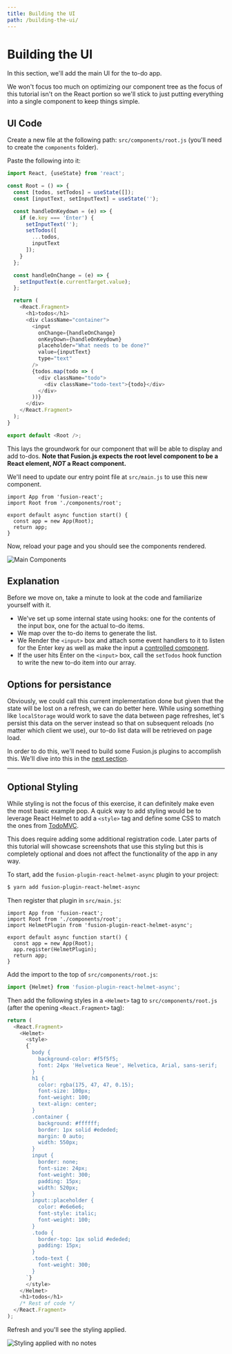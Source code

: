 ```yaml
---
title: Building the UI
path: /building-the-ui/
---
```


# Building the UI

In this section, we'll add the main UI for the to-do app.

We won't focus too much on optimizing our component tree as the focus of this tutorial isn't on the React portion so we'll stick to just putting everything into a single component to keep things simple.

## UI Code

Create a new file at the following path: `src/components/root.js` (you'll need to create the `components` folder).

Paste the following into it:

```js
import React, {useState} from 'react';

const Root = () => {
  const [todos, setTodos] = useState([]);
  const [inputText, setInputText] = useState('');

  const handleOnKeydown = (e) => {
    if (e.key === 'Enter') {
      setInputText('');
      setTodos([
        ...todos,
        inputText
      ]);
    }
  };

  const handleOnChange = (e) => {
    setInputText(e.currentTarget.value);
  };

  return (
    <React.Fragment>
      <h1>todos</h1>
      <div className="container">
        <input
          onChange={handleOnChange}
          onKeyDown={handleOnKeydown}
          placeholder="What needs to be done?"
          value={inputText}
          type="text"
        />
        {todos.map(todo => (
          <div className="todo">
            <div className="todo-text">{todo}</div>
          </div>
        ))}
      </div>
    </React.Fragment>
  );
}

export default <Root />;
```

This lays the groundwork for our component that will be able to display and add to-dos. **Note that Fusion.js expects the root level component to be a React element, _NOT_ a React component.**

We'll need to update our entry point file at `src/main.js` to use this new component.

```js{2,5}
import App from 'fusion-react';
import Root from './components/root';

export default async function start() {
  const app = new App(Root);
  return app;
}
```

Now, reload your page and you should see the components rendered.

![Main Components](main-components.png)

## Explanation

Before we move on, take a minute to look at the code and familiarize yourself with it.

* We've set up some internal state using hooks: one for the contents of the input box, one for the actual to-do items.
* We map over the to-do items to generate the list.
* We Render the `<input>` box and attach some event handlers to it to listen for the Enter key as well as make the input a [controlled component](https://reactjs.org/docs/forms.html#controlled-components).
* If the user hits Enter on the `<input>` box, call the `setTodos` hook function to write the new to-do item into our array.

## Options for persistance

Obviously, we could call this current implementation done but given that the state will be lost on a refresh, we can do better here. While using something like `localStorage` would work to save the data between page refreshes, let's persist this data on the server instead so that on subsequent reloads (no matter which client we use), our to-do list data will be retrieved on page load.

In order to do this, we'll need to build some Fusion.js plugins to accomplish this. We'll dive into this in the [next section](/docs/learning-fusionjs-tutorial/adding-data).

---

## Optional Styling

While styling is not the focus of this exercise, it can definitely make even the most basic example pop. A quick way to add styling would be to leverage React Helmet to add a `<style>` tag and define some CSS to match the ones from [TodoMVC](http://todomvc.com/examples/react/#/).

This does require adding some additional registration code. Later parts of this tutorial will showcase screenshots that use this styling but this is completely optional and does not affect the functionality of the app in any way.

To start, add the `fusion-plugin-react-helmet-async` plugin to your project:

```sh
$ yarn add fusion-plugin-react-helmet-async
```

Then register that plugin in `src/main.js`:

```js{3,7}
import App from 'fusion-react';
import Root from './components/root';
import HelmetPlugin from 'fusion-plugin-react-helmet-async';

export default async function start() {
  const app = new App(Root);
  app.register(HelmetPlugin);
  return app;
}
```

Add the import to the top of `src/components/root.js`:

```js
import {Helmet} from 'fusion-plugin-react-helmet-async';
```

Then add the following styles in a `<Helmet>` tag to `src/components/root.js` (after the opening `<React.Fragment>` tag):

```js
return (
  <React.Fragment>
    <Helmet>
      <style>
      {`
        body {
          background-color: #f5f5f5;
          font: 24px 'Helvetica Neue', Helvetica, Arial, sans-serif;
        }
        h1 {
          color: rgba(175, 47, 47, 0.15);
          font-size: 100px;
          font-weight: 100;
          text-align: center;
        }
        .container {
          background: #ffffff;
          border: 1px solid #ededed;
          margin: 0 auto;
          width: 550px;
        }
        input {
          border: none;
          font-size: 24px;
          font-weight: 300;
          padding: 15px;
          width: 520px;
        }
        input::placeholder {
          color: #e6e6e6;
          font-style: italic;
          font-weight: 100;
        }
        .todo {
          border-top: 1px solid #ededed;
          padding: 15px;
        }
        .todo-text {
          font-weight: 300;
        }
      `}
      </style>
    </Helmet>
    <h1>todos</h1>
    /* Rest of code */
  </React.Fragment>
);
```

Refresh and you'll see the styling applied.

![Styling applied with no notes](no-notes.png)
